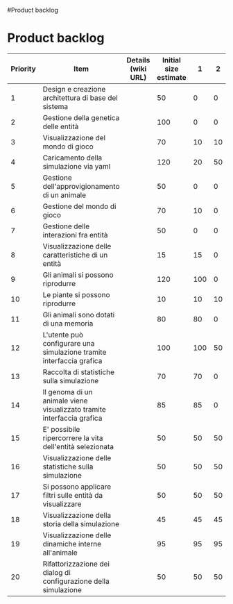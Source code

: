 #Product backlog
# Product backlog

| Priority | Item                                                                    	 | Details (wiki URL)  | Initial size estimate | 1 | 2 | 3 | 4 | 
|----------|---------------------------------------------------------------------------|---------------------|-----------------------|---|---|---|---|
| 1        |Design e creazione architettura di base del sistema	                             	 |                     | 50                    | 0        |  0| 0 | 0 |
| 2        |  Gestione della genetica delle entità|                     | 100                    | 0 | 0 | 0 | 0 | 
| 3        |  Visualizzazione del mondo di gioco|                     | 70                    | 10 | 10  | 0 | 0 |
| 4        |  Caricamento della simulazione via yaml|         | 120                  | 20 | 50 | 0 | 0 |
| 5        |  Gestione dell'approvigionamento di un animale| | 50                  | 0  | 0  | 0  | 0  |
| 6        |  Gestione del mondo di gioco |                     | 70                  | 10  | 0  | 0  | 0  |
| 7        |  Gestione delle interazioni fra entità 	 |                  | 50                  | 0  | 0  | 0  | 0  |
| 8        |  Visualizzazione delle caratteristiche di un entità 	    |                       | 15 | 15 | 0 | 0 | 0 |
| 9        |  Gli animali si possono riprodurre	    |                       | 120                    | 100  | 0  | 0  | 0  |
| 10        |  Le piante si possono riprodurre    |                       |   10                  |  10 | 10  | 0  | 0  |
| 11        |  Gli animali sono dotati di una memoria	    |                       |          80           |  80 | 0  |  0 | 0  |
| 12        |  L'utente può configurare una simulazione tramite interfaccia grafica |                       | 100                    |  100 | 50   | 20  | 0  |
|13        | Raccolta di statistiche sulla simulazione	    |                       |  70                   | 70  | 0  | 0  | 0  |
| 14        |  Il genoma di un animale viene visualizzato tramite interfaccia grafica	    |                       | 85 | 85 | 0 | 0 |   |
| 15        |  E' possibile ripercorrere la vita dell'entità selezionata	    |                       |   50                  | 50  | 50  | 10  | 0  |
| 16        |  Visualizzazione delle statistiche sulla simulazione	    |                       |          50           | 50  | 50  | 0  | 0  |
| 17        | Si possono applicare filtri sulle entità da visualizzare 	    |                |           50    |  50 | 50  |  5 |  0 |
| 18        |  Visualizzazione della storia della simulazione 	    |                       |   45                  | 45  |45   |0   | 0  |
| 19        |  Visualizzazione delle dinamiche interne all'animale 	    |                       |    95                 | 95  | 95  | 0  | 0  |
| 20        |  Rifattorizzazione dei dialog di configurazione della simulazione 	    |          |         50    | 50  | 50  | 10  | 0  |
